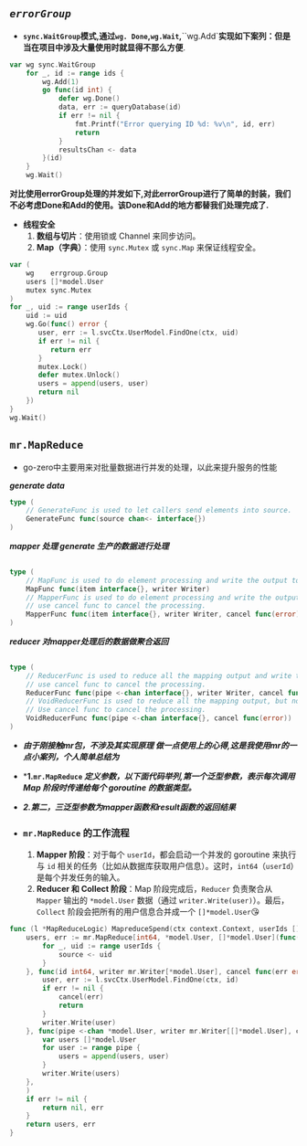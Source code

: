 ## ***`errorGroup`***

[^Go常用协程并发库]: 

* ​	**`sync.WaitGroup`模式,通过`wg. Done`,`wg.Wait`,**``wg.Add`**实现如下案列：但是当在项目中涉及大量使用时就显得不那么方便**.

```go
var wg sync.WaitGroup
	for _, id := range ids {
		wg.Add(1)
		go func(id int) {
			defer wg.Done()
			data, err := queryDatabase(id)
			if err != nil {
				fmt.Printf("Error querying ID %d: %v\n", id, err)
				return
			}
			resultsChan <- data
		}(id)
	}
    wg.Wait()
```

​	**对比使用errorGroup处理的并发如下,对此errorGroup进行了简单的封装，我们不必考虑Done和Add的使用。该Done和Add的地方都替我们处理完成了.**

* **线程安全**
  1. **数组与切片**：使用锁或 Channel 来同步访问。
  2. **Map（字典）**：使用 `sync.Mutex` 或 `sync.Map` 来保证线程安全。

```go
var (
    wg    errgroup.Group
    users []*model.User
    mutex sync.Mutex
)
for _, uid := range userIds {
    uid := uid
    wg.Go(func() error {
       user, err := l.svcCtx.UserModel.FindOne(ctx, uid)
       if err != nil {
          return err
       }
       mutex.Lock()
       defer mutex.Unlock()
       users = append(users, user)
       return nil
    })
}
wg.Wait()
```

## `mr.MapReduce`

* go-zero中主要用来对批量数据进行并发的处理，以此来提升服务的性能

***generate data***

```go
type (
	// GenerateFunc is used to let callers send elements into source.
	GenerateFunc func(source chan<- interface{})
)
```

***mapper  处理 generate 生产的数据进行处理***

```go
 
type (
	// MapFunc is used to do element processing and write the output to writer.
	MapFunc func(item interface{}, writer Writer)
	// MapperFunc is used to do element processing and write the output to writer,
	// use cancel func to cancel the processing.
	MapperFunc func(item interface{}, writer Writer, cancel func(error))
)
```

***reducer 对mapper处理后的数据做聚合返回***

```go
 
type (
	// ReducerFunc is used to reduce all the mapping output and write to writer,
	// use cancel func to cancel the processing.
	ReducerFunc func(pipe <-chan interface{}, writer Writer, cancel func(error))
	// VoidReducerFunc is used to reduce all the mapping output, but no output.
	// Use cancel func to cancel the processing.
	VoidReducerFunc func(pipe <-chan interface{}, cancel func(error))
)
```

* ***由于刚接触mr包，不涉及其实现原理 做一点使用上的心得,这是我使用mr的一点小案列，个人简单总结为***

* ***1.`mr.MapReduce` *定义参数，以下面代码举列,第一个泛型参数，表示每次调用 Map 阶段时传递给每个 goroutine 的数据类型。***

* ***2.第二，三泛型参数为mapper函数和result函数的返回结果***

* ### `mr.MapReduce` 的工作流程

  1. **Mapper 阶段**：对于每个 `userId`，都会启动一个并发的 goroutine 来执行与 `id` 相关的任务（比如从数据库获取用户信息）。这时，`int64`（`userId`）是每个并发任务的输入。
  2. **Reducer 和 Collect 阶段**：Map 阶段完成后，`Reducer` 负责聚合从 `Mapper` 输出的 `*model.User` 数据（通过 `writer.Write(user)`）。最后，`Collect` 阶段会把所有的用户信息合并成一个 `[]*model.User`😘

```go
func (l *MapReduceLogic) MapreduceSpend(ctx context.Context, userIds []int64) ([]*model.User, error) {
	users, err := mr.MapReduce[int64, *model.User, []*model.User](func(source chan<- int64) {
		for _, uid := range userIds {
			source <- uid
		}
	}, func(id int64, writer mr.Writer[*model.User], cancel func(err error)) {
		user, err := l.svcCtx.UserModel.FindOne(ctx, id)
		if err != nil {
			cancel(err)
			return
		}
		writer.Write(user)
	}, func(pipe <-chan *model.User, writer mr.Writer[[]*model.User], cancel func(err error)) {
		var users []*model.User
		for user := range pipe {
			users = append(users, user)
		}
		writer.Write(users)
	},
	)
	if err != nil {
		return nil, err
	}
	return users, err
}
```

